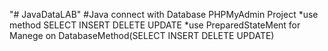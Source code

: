 "# JavaDataLAB" 
#Java connect with Database PHPMyAdmin Project
*use method SELECT INSERT DELETE UPDATE
*use PreparedStateMent for Manege on DatabaseMethod(SELECT INSERT DELETE UPDATE)


